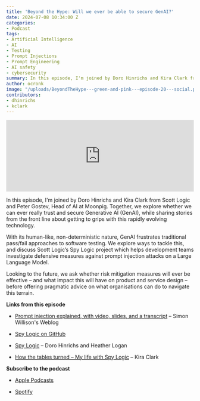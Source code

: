 ```yaml
---
title: 'Beyond the Hype: Will we ever be able to secure GenAI?'
date: 2024-07-08 10:34:00 Z
categories:
- Podcast
tags:
- Artificial Intelligence
- AI
- Testing
- Prompt Injections
- Prompt Engineering
- AI safety
- cybersecurity
summary: In this episode, I'm joined by Doro Hinrichs and Kira Clark from Scott Logic and Peter Gostev, Head of AI at Moonpig. Together, we explore whether we can ever really trust and secure Generative AI – and what impact this will have on product and service design – before offering pragmatic advice on what organisations can do to navigate this terrain.
author: ocronk
image: "/uploads/BeyondTheHype---green-and-pink---episode-20---social.png"
contributors:
- dhinrichs
- kclark
---
```


<iframe title="Embed Player" src="https://play.libsyn.com/embed/episode/id/32044872/height/192/theme/modern/size/large/thumbnail/yes/custom-color/ffffff/time-start/00:00:00/playlist-height/200/direction/backward/download/yes/font-color/252525" height="192" width="100%" scrolling="no" allowfullscreen="" webkitallowfullscreen="true" mozallowfullscreen="true" oallowfullscreen="true" msallowfullscreen="true" style="border: none;"></iframe>

In this episode, I'm joined by Doro Hinrichs and Kira Clark from Scott Logic and Peter Gostev, Head of AI at Moonpig. Together, we explore whether we can ever really trust and secure Generative AI (GenAI), while sharing stories from the front line about getting to grips with this rapidly evolving technology.

With its human-like, non-deterministic nature, GenAI frustrates traditional pass/fail approaches to software testing. We explore ways to tackle this, and discuss Scott Logic’s Spy Logic project which helps development teams investigate defensive measures against prompt injection attacks on a Large Language Model.

Looking to the future, we ask whether risk mitigation measures will ever be effective – and what impact this will have on product and service design – before offering pragmatic advice on what organisations can do to navigate this terrain.

**Links from this episode**

* [Prompt injection explained, with video, slides, and a transcript](https://simonwillison.net/2023/May/2/prompt-injection-explained/) – Simon Willison's Weblog

* [Spy Logic on GitHub](https://github.com/ScottLogic/prompt-injection)

* [Spy Logic](https://blog.scottlogic.com/2023/11/03/spy-logic.html) – Doro Hinrichs and Heather Logan

* [How the tables turned – My life with Spy Logic](https://blog.scottlogic.com/2024/02/21/how-the-tables-turned-my-life-with-spylogic.html) – Kira Clark

**Subscribe to the podcast**

* [Apple Podcasts](https://podcasts.apple.com/dk/podcast/beyond-the-hype/id1612265563)

* [Spotify](https://open.spotify.com/show/2BlwBJ7JoxYpxU4GBmuR4x)